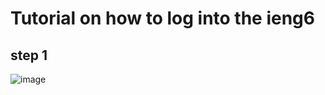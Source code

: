 # Tutorial on how to log into the ieng6
## step 1
![image](https://user-images.githubusercontent.com/56976660/149551755-ea8b75fd-165a-44a2-bce3-79773601125b.png)
